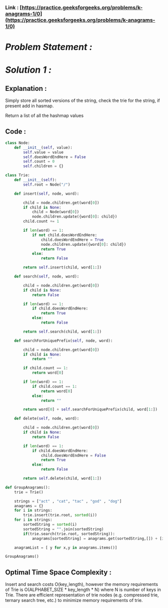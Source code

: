 ### Link : [https://practice.geeksforgeeks.org/problems/k-anagrams-1/0](https://practice.geeksforgeeks.org/problems/k-anagrams-1/0)

# *Problem Statement :*

# *Solution 1 :*

## Explanation :

Simply store all sorted versions of the string, check the trie for the string, if present add in hasmap.

Return a list of all the hashmap values

## Code :

```python
class Node:
    def __init__(self, value):
        self.value = value
        self.doesWordEndHere = False
        self.count = 0
        self.children = {}

class Trie:
    def __init__(self):
        self.root = Node("/")

    def insert(self, node, word):

        child = node.children.get(word[0])
        if child is None:
            child = Node(word[0])
            node.children.update({word[0]: child})
        child.count += 1

        if len(word) == 1:
            if not child.doesWordEndHere:
                child.doesWordEndHere = True
                node.children.update({word[0]: child})
                return True
            else:
                return False

        return self.insert(child, word[1:])

    def search(self, node, word):

        child = node.children.get(word[0])
        if child is None:
            return False

        if len(word) == 1:
            if child.doesWordEndHere:
                return True
            else:
                return False

        return self.search(child, word[1:])

    def searchForUniquePrefix(self, node, word):

        child = node.children.get(word[0])
        if child is None:
            return ""

        if child.count == 1:
            return word[0]

        if len(word) == 1:
            if child.count == 1:
                return word[0]
            else:
                return ""

        return word[0] + self.searchForUniquePrefix(child, word[1:])

    def delete(self, node, word):

        child = node.children.get(word[0])
        if child is None:
            return False

        if len(word) == 1:
            if child.doesWordEndHere:
                child.doesWordEndHere = False
                return True
            else:
                return False

        return self.delete(child, word[1:])

def GroupAnagrams():
    trie = Trie()

    strings = ["act" , "cat", "tac" , "god" , "dog"]
    anagrams = {}
    for i in strings:
        trie.insert(trie.root, sorted(i))
    for i in strings:
        sortedString = sorted(i)
        sortedString = "".join(sortedString)
        if(trie.search(trie.root, sortedString)):
            anagrams[sortedString] = anagrams.get(sortedString,[]) + [i]

    anagramList = [ y for x,y in anagrams.items()]

GroupAnagrams()
```

## Optimal Time Space Complexity :

Insert and search costs O(key_length), however the memory requirements of Trie is O(ALPHABET_SIZE * key_length * N) where N is number of keys in Trie. There are efficient representation of trie nodes (e.g. compressed trie, ternary search tree, etc.) to minimize memory requirements of trie.